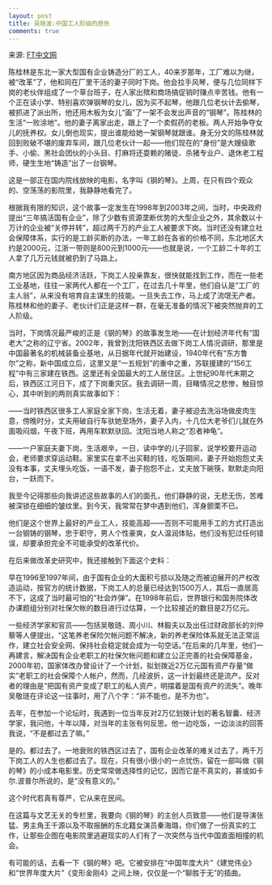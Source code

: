 ```yaml
---
layout: post
title: 吴晓波:中国工人阶级的悲伤
comments: true
---
```


来源: [FT中文网](http://www.ftchinese.com/story/001039689?page=1)

陈桂林是东北一家大型国有企业铸造分厂的工人，40来岁那年，工厂难以为继，被“改革”了，他和同在厂里干活的妻子同时下岗。他会拉手风琴，便与几位同样下岗的老伙伴组成了一个草台班子，在人家出殡和商场搞促销时赚点辛苦钱。他有一个正在读小学、特别喜欢弹钢琴的女儿，因为买不起琴，他跟几位老伙计去偷琴，被抓进了派出所，他还用木板为女儿“画”了一架不会发出声音的“钢琴”。陈桂林的生活“一败涂地”。他的妻子离家出走，跟上了一个卖假药的老板。两人开始争夺女儿的抚养权。女儿倒也现实，提出谁能给她一架钢琴就跟谁。身无分文的陈桂林就回到败破不堪的废弃车间，跟几位老伙计一起——他们现在的“身份”是大嫂级歌手、小偷、黑社会团伙的小头目、打麻将还耍赖的赌徒、杀猪专业户、退休老工程师，硬生生地“铸造”出了一台钢琴。

这是一部正在国内院线放映的电影，名字叫《钢的琴》。上周，在只有四个观众的、空荡荡的影院里，我静静地看完了。

根据我有限的知识，这个故事一定发生在1998年到2003年之间，当时，中央政府提出“三年搞活国有企业”，除了少数有资源垄断优势的大型企业之外，其余数以十万计的企业被“关停并转”，超过两千万的产业工人被要求下岗。当时还没有建立社会保障体系，实行的是工龄买断的办法，一年工龄在各省的价格不同，东北地区大约是2000元，江浙一带则是800元到1000元——也就是说，一个工龄二十年的工人拿了几万元钱就被扔到了马路上。

南方地区因为商品经济活跃，下岗工人投亲靠友，很快就能找到工作，而在一些老工业基地，往往一家两代人都在一个工厂，在过去几十年里，他们自认是“工厂的主人翁”，从来没有培育自主谋生的技能。一旦失去工作，马上成了流氓无产者。陈桂林和他的妻子、老伙计们正是这样一群，在毫无准备的情况下被突然抛弃的工人阶级。<!-- more -->

当时，下岗情况最严峻的正是《钢的琴》的故事发生地——在计划经济年代有“国老大”之称的辽宁省。2002年，我曾到沈阳铁西区去做下岗工人情况调研，那里是中国最著名的机械装备业基地，从日据年代就开始建设，1940年代有“东方鲁尔”之称，新中国成立后，这里又是“一五规划”的重中之重，苏联援建的“156工程”中有三家建在铁西。这里还有全国最大的工人居住区。上世纪90年代末期之后，铁西区江河日下，成了下岗重灾区。我去调研一周，目睹情况之悲惨，触目惊心，其中听到的两则真实故事如下：

——当时铁西区很多工人家庭全家下岗，生活无着，妻子被迫去洗浴场做皮肉生意，傍晚时分，丈夫用破自行车驮她至场外，妻子入内，十几位大老爷们儿就在外面吸闷烟，午夜下班，再用车默默驮回。沈阳当地人称之“忍者神龟”。

——一户家庭夫妻下岗，生活艰辛，一日，读中学的儿子回家，说学校要开运动会，老师要求穿运动鞋。家里实在拿不出买鞋的钱，吃饭期间，妻子开始抱怨丈夫没有本事，丈夫埋头吃饭，一语不发，妻子抱怨不止，丈夫放下碗筷，默默走向阳台，一跃而下。

我至今记得那些向我讲述这些故事的人们的面孔，他们静静的说，无悲无伤，苦难被深锁在细细的皱纹里。到今天，我常常在梦中遇到他们，浑身颤栗不已。

他们是这个世界上最好的产业工人，技能高超——否则不可能用手工的方式打造出一台钢铸的钢琴，忠于职守，男人个性豪爽，女人温润体贴，他们没有犯过任何错误，却要承担完全不可能承受的改革代价。

在后来做改革史研究中，我还接触到下面这个史料：

早在1996至1997年间，由于国有企业的大面积亏损以及随之而被迫展开的产权改造运动，按官方的统计数据，下岗工人的总量已经达到1500万人，其后一直居高不下，这成了当时最可怕的“社会炸弹”。在1998年前后，世界银行和国务院体改办课题组分别对社保欠帐的数目进行过估算，一个比较接近的数目是2万亿元。

一些经济学家和官员——包括吴敬琏、周小川、林毅夫以及出任过财政部长的刘仲藜等人便提出，“这笔养老保险欠帐问题不解决，新的养老保险体系就无法正常运作，建立社会安全网、保持社会稳定就会成为一句空话。”在后来的几年里，他们一再建言，解决国有企业老职工的社保欠帐问题和建立公正完善的社会保障基金，2000年初，国家体改办曾设计了一个计划，拟划拨近2万亿元国有资产存量“做实”老职工的社会保障个人帐户，然而，几经波折，这一计划最终还是流产。反对者的理由是“把国有资产变成了职工的私人资产，明摆着是国有资产的流失”。晚年吴敬琏在评论这一往事时，用了八个字：“非不能也，是不为也”。

去年，在参加一个论坛时，我遇到一位当年反对2万亿划拨计划的著名智囊、经济学家，我问他，十年以降，对当年的主张有何反思。他一边吃饭，一边淡淡的回答我说，“不是都过去了嘛。”

是的。都过去了。一地衰败的铁西区过去了，国有企业改革的难关过去了，两千万下岗工人的人生也都过去了。现在，只有很小很小的一点忧伤，留在一部叫做《钢的琴》的小成本电影里。历史常常做选择性的记忆，因而它是不真实的，甚或如卡尔.波普尔所说的，是“没有意义的。”

这个时代若真有尊严，它从来在民间。

在这篇与文艺无关的专栏里，我要向《钢的琴》的主创人员致意——他们是导演张猛、男主角王千源以及不取报酬的东北籍女演员秦海璐，你们做了一份真实的工作，让那些企图在电影院里逃避现实的人们有了一次突然与当代中国直面相撞的机会。

有可能的话，去看一下《钢的琴》吧。它被安排在“中国年度大片”《建党伟业》和“世界年度大片”《变形金刚4》之间上映，仅仅是一个“聊胜于无”的插曲。
